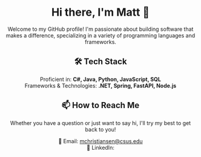 <h1 align="center">Hi there, I'm Matt 👋</h1>

<p align="center">
  Welcome to my GitHub profile! I'm passionate about building software that makes a difference, specializing in a variety of programming languages and frameworks.
</p>

<h2 align="center">🛠 Tech Stack</h2>
<p align="center">
  Proficient in: <strong>C#, Java, Python, JavaScript, SQL</strong><br>
  Frameworks & Technologies: <strong>.NET, Spring, FastAPI, Node.js</strong>
</p>

<h2 align="center">📫 How to Reach Me</h2>
<p align="center">
  Whether you have a question or just want to say hi, I'll try my best to get back to you!
</p>

<p align="center">
  📧 Email: <a href="mailto:mchristiansen@csus.edu">mchristiansen@csus.edu</a><br>
  🔗 LinkedIn: <a href="https://www.linkedin.com/in/matt-christiansen-239709149/>LinkedIn Profile</a>
</p>

